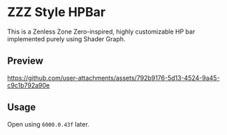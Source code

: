 # ZZZ Style HPBar

This is a Zenless Zone Zero-inspired, highly customizable HP bar implemented purely using Shader Graph.

## Preview

https://github.com/user-attachments/assets/792b9176-5d13-4524-9a45-c9c1b792a90e

## Usage

Open using `6000.0.43f` later.
